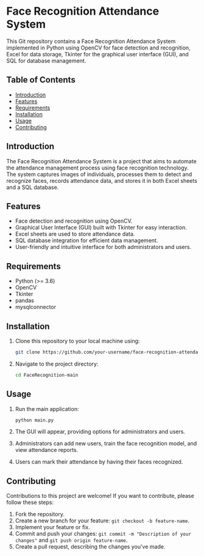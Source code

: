 # Face Recognition Attendance System

This Git repository contains a Face Recognition Attendance System implemented in Python using OpenCV for face detection and recognition, Excel for data storage, Tkinter for the graphical user interface (GUI), and SQL for database management.

## Table of Contents

- [Introduction](#introduction)
- [Features](#features)
- [Requirements](#requirements)
- [Installation](#installation)
- [Usage](#usage)
- [Contributing](#contributing)


## Introduction

The Face Recognition Attendance System is a project that aims to automate the attendance management process using face recognition technology. The system captures images of individuals, processes them to detect and recognize faces, records attendance data, and stores it in both Excel sheets and a SQL database.

## Features

- Face detection and recognition using OpenCV.
- Graphical User Interface (GUI) built with Tkinter for easy interaction.
- Excel sheets are used to store attendance data.
- SQL database integration for efficient data management.
- User-friendly and intuitive interface for both administrators and users.

## Requirements

- Python (>= 3.6)
- OpenCV
- Tkinter
- pandas
- mysqlconnector


## Installation

1. Clone this repository to your local machine using:

   ```bash
   git clone https://github.com/your-username/face-recognition-attendance.git
   ```

2. Navigate to the project directory:

   ```bash
   cd FaceRecognition-main
   ```



## Usage

1. Run the main application:

   ```bash
   python main.py
   ```

2. The GUI will appear, providing options for administrators and users.
3. Administrators can add new users, train the face recognition model, and view attendance reports.
4. Users can mark their attendance by having their faces recognized.

## Contributing

Contributions to this project are welcome! If you want to contribute, please follow these steps:

1. Fork the repository.
2. Create a new branch for your feature: `git checkout -b feature-name`.
3. Implement your feature or fix.
4. Commit and push your changes: `git commit -m "Description of your changes"` and `git push origin feature-name`.
5. Create a pull request, describing the changes you've made.


